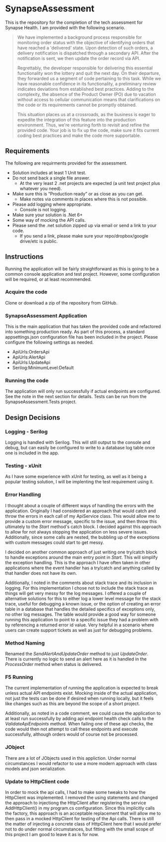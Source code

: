 # SynapseAssessment

This is the repository for the completion of the tech assessment for Synapse Health. I am provided with the following scenario.

> We have implemented a background process responsible for monitoring order status with the objective of identifying orders that have reached a 'delivered' state. Upon detection of such orders, a delivery notification is dispatched through a secondary API. After the notification is sent, we then update the order record via API.
>
> Regrettably, the developer responsible for delivering this essential functionality won the lottery and quit the next day. On their departure, they forwarded us a segment of code pertaining to this task. While we have reasonable confidence in its functionality, a preliminary review indicates deviations from established best practices. Adding to the complexity, the absence of the Product Owner (PO) due to vacation without access to cellular communication means that clarifications on the code or its requirements cannot be promptly obtained.
>
> This situation places us at a crossroads, as the business is eager to expedite the integration of this feature into the production environment. Thus, we're venturing forth to revisit and refine the provided code. Your job is to fix up the code, make sure it fits current coding best practices and make the code more supportable.

## Requirements

The following are requirments provided for the assessment.

- Solution includes at least 1 Unit test.
- Do not send back a single file answer.
  - At the very least 2 .net projects are expected (a unit test project plus whatever you need).
- Make sure this is “Production ready” or as close as you can get.
  - Make notes via comments in places where this is not possible.
- Please add logging where appropriate.
  - Console is not logging.
- Make sure your solution is .Net 6+
- Some way of mocking the API calls.
- Please send the .net solution zipped up via email or send a link to your code.
  - If you send a link, please make sure your repo/dropbox/google drive/etc is public.

## Instructions

Running the application will be fairly straightforward as this is going to be a common console application and test project. However, some configuration will be required, or at least recommended.

### Acquire the code

Clone or download a zip of the repository from GitHub.

### SynapseAssessment Application

This is the main application that has taken the provided code and refactored into something production ready. As part of this process, a standard appsettings.json configuration file has been included in the project. Please configure the following settings as needed.

- ApiUrls:OrdersApi
- ApiUrls:AlertApi
- ApiUrls:UpdateApi
- Serilog:MinimumLevel:Default

### Running the code

The application will only run successfully if actual endpoints are configured. See the note in the next section for details. Tests can be run from the SynapseAssessment.Tests project.

## Design Decisions

### Logging - Serilog

Logging is handled with Serilog. This will still output to the console and debug, but can easily be configured to write to a database log table once one is included in the app.

### Testing - xUnit

As I have some experience with xUnit for testing, as well as it being a popular testing solution, I will be implenting the test requirement using it.

### Error Handling

I thought about a couple of different ways of handling the errors with the application. Originally I had considered an approach that would catch and throw the errors in each call of my ApiService class. This would allow me to provide a custom error message, specific to the issue, and then throw this ultimately to the _Start_ method's catch block. I decided against this approach to allow for not always stopping the application on less severe issues. Additionally, since some calls are nested, the bubbling up of the exceptions with custom messages could start to get messy.

I decided on another common approach of just writing one try/catch block to handle exceptions around the main entry point in _Start_. This will simplify the exception handling. This is the approach I have often taken in other applications where the event handler has a try/catch and anything called by that handler does not have its own.

Additionally, I noted in the comments about stack trace and its inclusion in logging. For this implementation I chose not to include the stack trace as things will get very messy for the log messages. I offered a couple of alternative solutions for this to either log a lower level message for the stack trace, useful for debugging a known issue, or the option of creating an error table in a database that handles the detailed specifics of exceptions only, no other log messages. The table would provide a good way for someone running this application to point to a specific issue they had a problem with by referencing a returned error id value. Very helpful in a scenario where users can create support tickets as well as just for debugging problems.

### Method Naming

Renamed the _SendAlertAndUpdateOrder_ method to just _UpdateOrder_. There is currently no logic to send an alert here as it is handled in the _ProcessOrder_ method when status is delivered.

### F5 Running

The current implementation of running the application is expected to break unless actual API endpoints exist. Mocking inside of the actual application, not just the tests can be done if desired when running locally, but it feels like changes such as this are beyond the scope of a short project.

Additionally, as noted in a code comment, we could cause the application to at least run successfully by adding api endpoint health check calls to the _ValidateApiEndpoints_ method. When failing one of these api checks, the code would then not attempt to call these endpoints and execute successfully, although orders would of course not be processed.

### JObject

There are a lot of JObjects used in this appliction. Under normal circumstances I would refactor to use a more modern approach with class models and json serialization.

### Update to HttpClient code

In order to mock the api calls, I had to make some tweaks to how the HttpClient was implemented. I removed the using statements and changed the approach to injectiong the HttpClient after registering the service AddHttpClient() in my program.cs configuration. Since this implicitly calls the factory, this approach is an acceptable replacement that will allow me to then pass in a mocked HttpClient for testing of the Api calls. There is still the matter of injecting a concrete class of HttpClient here that I would prefer not to do under normal circumstances, but fitting with the small scope of this project I am good to leave it as is for now.
